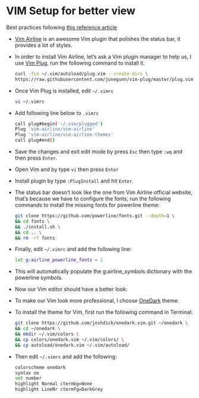 
# **VIM Setup for better view**

Best practices following [this reference article](https://medium.com/@jeantimex/how-to-configure-iterm2-and-vim-like-a-pro-on-macos-e303d25d5b5c)

- [Vim Airline](https://github.com/vim-airline/vim-airline) is an awesome Vim plugin that polishes the status bar, it provides a lot of styles.
- In order to install Vim Airline, let’s ask a Vim plugin manager to help us, I use [Vim Plug](https://github.com/junegunn/vim-plug), run the following command to install it.

  ```sh
  curl -fLo ~/.vim/autoload/plug.vim --create-dirs \
  https://raw.githubusercontent.com/junegunn/vim-plug/master/plug.vim
  ```

- Once Vim Plug is installed, edit `~/.vimrc`

  ```sh
  vi ~/.vimrc
  ```

- Add following line below to `.vimrc`

  ```sh
  call plug#begin('~/.vim/plugged')
  Plug 'vim-airline/vim-airline'
  Plug 'vim-airline/vim-airline-themes'
  call plug#end()
  ```

- Save the changes and exit edit mode by press `Esc` then type `:wq` and then press `Enter`. 
- Open Vim and by type `vi` then press `Enter`
- Install plugin by type `:PlugInstall` and hit `Enter`.
- The status bar doesn’t look like the one from Vim Airline official website, that’s because we have to configure the fonts, run the following commands to install the missing fonts for powerline theme:

  ```sh
  git clone https://github.com/powerline/fonts.git --depth=1 \
  && cd fonts \
  && ./install.sh \
  && cd .. \
  && rm -rf fonts
  ```

- Finally, edit `~/.vimrc` and add the following line:

  ```sh
  let g:airline_powerline_fonts = 1
  ```

- This will automatically populate the g:airline_symbols dictionary with the powerline symbols.
- Now our Vim editor should have a better look:
- To make our Vim look more professional, I choose [OneDark](https://github.com/joshdick/onedark.vim) theme.
- To install the theme for Vim, first run the following command in Terminal:

  ```sh
  git clone https://github.com/joshdick/onedark.vim.git ~/onedark \
  && cd ~/onedark \
  && mkdir ~/.vim/colors \
  && cp colors/onedark.vim ~/.vim/colors/ \
  && cp autoload/onedark.vim ~/.vim/autoload/
  ```

- Then edit `~/.vimrc` and add the following:

  ```sh
  colorscheme onedark
  syntax on
  set number
  highlight Normal ctermbg=None
  highlight LineNr ctermfg=DarkGrey
  ```
